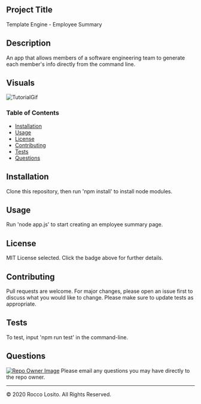 ## Project Title 
Template Engine - Employee Summary

## Description
An app that allows members of a software engineering team to generate each member's info directly from the command line.

## Visuals

![TutorialGif](./assets/tutorial.gif)

### Table of Contents
* [Installation](#Installation)
* [Usage](#Usage)
* [License](#License)
* [Contributing](#Contributing)
* [Tests](#Tests)
* [Questions](#Questions)

## Installation
Clone this repository, then run 'npm install' to install node modules. 

## Usage
Run 'node app.js' to start creating an employee summary page.

## License
MIT License selected. Click the badge above for further details.

## Contributing
Pull requests are welcome. For major changes, please open an issue first to discuss what you would like to change. Please make sure to update tests as appropriate.

## Tests
To test, input 'npm run test' in the command-line.

## Questions
[![Repo Owner Image](https://avatars.githubusercontent.com/roccolosito?s=100)](")
Please email any questions you may have directly to the repo owner.

- - -
© 2020 Rocco Losito. All Rights Reserved.
